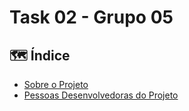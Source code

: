 # Task 02 - Grupo 05

## :world_map: Índice
- [Sobre o Projeto](#information_source-sobre-o-projeto)
- [Pessoas Desenvolvedoras do Projeto](#smile-autores)